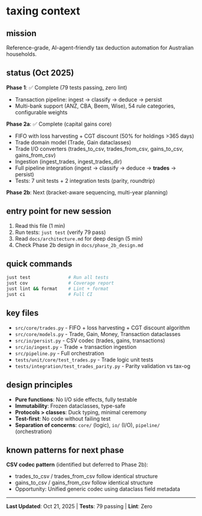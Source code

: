 # taxing context

## mission
Reference-grade, AI-agent-friendly tax deduction automation for Australian households.

## status (Oct 2025)

**Phase 1**: ✅ Complete (79 tests passing, zero lint)
- Transaction pipeline: ingest → classify → deduce → persist
- Multi-bank support (ANZ, CBA, Beem, Wise), 54 rule categories, configurable weights

**Phase 2a**: ✅ Complete (capital gains core)
- FIFO with loss harvesting + CGT discount (50% for holdings >365 days)
- Trade domain model (Trade, Gain dataclasses)
- Trade I/O converters (trades_to_csv, trades_from_csv, gains_to_csv, gains_from_csv)
- Ingestion (ingest_trades, ingest_trades_dir)
- Full pipeline integration (ingest → classify → deduce → **trades** → persist)
- Tests: 7 unit tests + 2 integration tests (parity, roundtrip)

**Phase 2b**: Next (bracket-aware sequencing, multi-year planning)

## entry point for new session

1. Read this file (1 min)
2. Run tests: `just test` (verify 79 pass)
3. Read `docs/architecture.md` for deep design (5 min)
4. Check Phase 2b design in `docs/phase_2b_design.md`

## quick commands

```bash
just test              # Run all tests
just cov               # Coverage report
just lint && format    # Lint + format
just ci                # Full CI
```

## key files

- `src/core/trades.py` - FIFO + loss harvesting + CGT discount algorithm
- `src/core/models.py` - Trade, Gain, Money, Transaction dataclasses
- `src/io/persist.py` - CSV codec (trades, gains, transactions)
- `src/io/ingest.py` - Trade + transaction ingestion
- `src/pipeline.py` - Full orchestration
- `tests/unit/core/test_trades.py` - Trade logic unit tests
- `tests/integration/test_trades_parity.py` - Parity validation vs tax-og

## design principles

- **Pure functions**: No I/O side effects, fully testable
- **Immutability**: Frozen dataclasses, type-safe
- **Protocols > classes**: Duck typing, minimal ceremony
- **Test-first**: No code without failing test
- **Separation of concerns**: `core/` (logic), `io/` (I/O), `pipeline/` (orchestration)

## known patterns for next phase

**CSV codec pattern** (identified but deferred to Phase 2b):
- trades_to_csv / trades_from_csv follow identical structure
- gains_to_csv / gains_from_csv follow identical structure
- Opportunity: Unified generic codec using dataclass field metadata

---

**Last Updated**: Oct 21, 2025 | **Tests**: 79 passing | **Lint**: Zero
